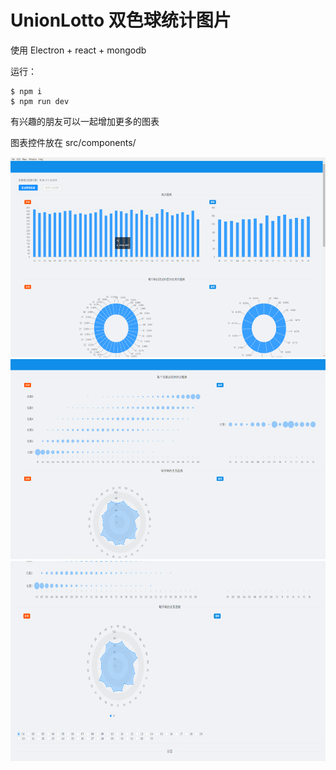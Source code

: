 # UnionLotto  双色球统计图片

使用 Electron + react + mongodb
 

运行：

    $ npm i 
    $ npm run dev

有兴趣的朋友可以一起增加更多的图表

图表控件放在 src/components/

<img src="https://github.com/17881055/UnionLotto/blob/master/image/img_1.png?raw=true" width="800" height="320">

<img src="https://github.com/17881055/UnionLotto/blob/master/image/img_2.png?raw=true" width="800" height="320">

<img src="https://github.com/17881055/UnionLotto/blob/master/image/img_3.png?raw=true" width="800" height="320">